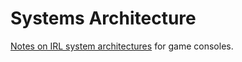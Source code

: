 # Systems Architecture

[Notes on IRL system architectures](https://www.copetti.org) for game consoles.
